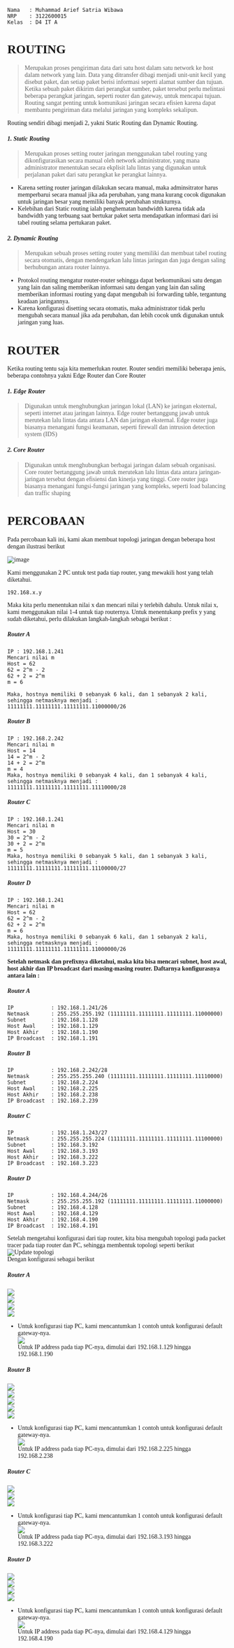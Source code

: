 ```Copy Code
Nama   : Muhammad Arief Satria Wibawa
NRP    : 3122600015
Kelas  : D4 IT A
```

**<h1 style="font-family:bahnschrift;">ROUTING</h1>**
><div class ="isi" style="font-family:bahnschrift;"> Merupakan proses pengiriman data dari satu host dalam satu network ke host dalam network yang lain. Data yang ditransfer dibagi menjadi unit-unit kecil yang disebut paket, dan setiap paket berisi informasi seperti alamat sumber dan tujuan. Ketika sebuah paket dikirim dari perangkat sumber, paket tersebut perlu melintasi beberapa perangkat jaringan, seperti router dan gateway, untuk mencapai tujuan. Routing sangat penting untuk komunikasi jaringan secara efisien karena dapat membantu pengiriman data melalui jaringan yang kompleks sekalipun.

<div class ="isi" style="font-family:bahnschrift;"> Routing sendiri dibagi menjadi 2, yakni Static Routing dan Dynamic Routing.

***<h4 style="font-family:bahnschrift;">1. Static Routing</h4>*** 
> <div class ="isi" style="font-family:bahnschrift;"> Merupakan proses setting router jaringan menggunakan tabel routing yang dikonfigurasikan secara manual oleh network administrator, yang mana administrator menentukan secara ekplisit lalu lintas yang digunakan untuk perjalanan paket dari satu perangkat ke perangkat lainnya.

- <div class ="isi" style="font-family:bahnschrift;">Karena setting router jaringan dilakukan secara manual, maka adminsitrator harus memperbarui secara manual jika ada perubahan, yang mana kurang cocok digunakan untuk jaringan besar yang memiliki banyak perubahan strukturnya.
- <div class ="isi" style="font-family:bahnschrift;">Kelebihan dari Static routing ialah penghematan bandwidth karena tidak ada bandwidth yang terbuang saat bertukar paket serta mendapatkan informasi dari isi tabel routing selama pertukaran paket.


***<h4 style="font-family:bahnschrift;">2. Dynamic Routing</h4>*** 

> <div class ="isi" style="font-family:bahnschrift;"> Merupakan sebuah proses setting router yang memiliki dan membuat tabel routing secara otomatis, dengan mendengarkan lalu lintas jaringan dan juga dengan saling berhubungan antara router lainnya. 
- <div class ="isi" style="font-family:bahnschrift;">Protokol routing mengatur router-router sehingga dapat berkomunikasi satu dengan yang lain dan saling memberikan informasi satu dengan yang lain dan saling memberikan informasi routing yang dapat mengubah isi forwarding table, tergantung keadaan jaringannya.
- <div class ="isi" style="font-family:bahnschrift;"> Karena konfigurasi disetting secara otomatis, maka administrator tidak perlu mengubah secara manual jika ada perubahan, dan lebih cocok untk digunakan untuk jaringan yang luas.

**<h1 style="font-family:bahnschrift;">ROUTER</h1>**
<div class ="isi" style="font-family:bahnschrift;">Ketika routing tentu saja kita memerlukan router. Router sendiri memiliki beberapa jenis, beberapa contohnya yakni Edge Router dan Core Router

***<h4 style="font-family:bahnschrift;">1. Edge Router</h4>*** 
> <div class ="isi" style="font-family:bahnschrift;">Digunakan untuk menghubungkan jaringan lokal (LAN) ke jaringan eksternal, seperti internet atau jaringan lainnya. Edge router bertanggung jawab untuk merutekan lalu lintas data antara LAN dan jaringan eksternal. Edge router juga biasanya menangani fungsi keamanan, seperti firewall dan intrusion detection system (IDS)

***<h4 style="font-family:bahnschrift;">2. Core Router</h4>*** 
> <div class ="isi" style="font-family:bahnschrift;">Digunakan untuk menghubungkan berbagai jaringan dalam sebuah organisasi. Core router bertanggung jawab untuk merutekan lalu lintas data antara jaringan-jaringan tersebut dengan efisiensi dan kinerja yang tinggi. Core router juga biasanya menangani fungsi-fungsi jaringan yang kompleks, seperti load balancing dan traffic shaping

**<h1 style="font-family:bahnschrift;">PERCOBAAN</h1>**

<div class ="isi" style="font-family:bahnschrift;"> Pada percobaan kali ini, kami akan membuat topologi jaringan dengan beberapa host dengan ilustrasi berikut <br>

<img src="assets/Config0.png" alt="image"><br>

<div class ="isi" style="font-family:bahnschrift;"> Kami menggunakan 2 PC untuk test pada tiap router, yang mewakili host yang telah diketahui.

```192.168.x.y```

<div class ="isi" style="font-family:bahnschrift;"> Maka kita perlu menentukan nilai x dan mencari nilai y terlebih dahulu. Untuk nilai x, kami menggunakan nilai 1-4 untuk tiap routernya. Untuk menentukanp prefix y yang sudah diketahui, perlu dilakukan langkah-langkah sebagai berikut :

***<h5 style="font-family:bahnschrift;">Router A</h5>*** 
```copy code
IP : 192.168.1.241
Mencari nilai m
Host = 62
62 = 2^m - 2
62 + 2 = 2^m
m = 6

Maka, hostnya memiliki 0 sebanyak 6 kali, dan 1 sebanyak 2 kali, sehingga netmasknya menjadi :
11111111.11111111.11111111.11000000/26
```

***<h5 style="font-family:bahnschrift;">Router B</h5>*** 
```copy code
IP : 192.168.2.242
Mencari nilai m
Host = 14
14 = 2^m - 2
14 + 2 = 2^m
m = 4
Maka, hostnya memiliki 0 sebanyak 4 kali, dan 1 sebanyak 4 kali, sehingga netmasknya menjadi :
11111111.11111111.11111111.11110000/28
```
***<h5 style="font-family:bahnschrift;">Router C</h5>*** 
```copy code
IP : 192.168.1.241
Mencari nilai m
Host = 30
30 = 2^m - 2
30 + 2 = 2^m
m = 5
Maka, hostnya memiliki 0 sebanyak 5 kali, dan 1 sebanyak 3 kali, sehingga netmasknya menjadi :
11111111.11111111.11111111.11100000/27
```
***<h5 style="font-family:bahnschrift;">Router D</h5>*** 
```copy code
IP : 192.168.1.241
Mencari nilai m
Host = 62
62 = 2^m - 2
62 + 2 = 2^m
m = 6
Maka, hostnya memiliki 0 sebanyak 6 kali, dan 1 sebanyak 2 kali, sehingga netmasknya menjadi :
11111111.11111111.11111111.11000000/26
```

<div class ="isi" style="font-family:bahnschrift;"> <strong>Setelah netmask dan prefixnya diketahui, maka kita bisa mencari subnet, host awal, host akhir dan IP broadcast dari masing-masing router. Daftarnya konfigurasnya antara lain : </strong>

***<h5 style="font-family:bahnschrift;">Router A</h5>*** 
```copy code
IP            : 192.168.1.241/26
Netmask       : 255.255.255.192 (11111111.11111111.11111111.11000000)
Subnet        : 192.168.1.128
Host Awal     : 192.168.1.129
Host Akhir    : 192.168.1.190
IP Broadcast  : 192.168.1.191
```

***<h5 style="font-family:bahnschrift;">Router B</h5>*** 
```copy code
IP            : 192.168.2.242/28
Netmask       : 255.255.255.240 (11111111.11111111.11111111.11110000)
Subnet        : 192.168.2.224
Host Awal     : 192.168.2.225
Host Akhir    : 192.168.2.238
IP Broadcast  : 192.168.2.239
```

***<h5 style="font-family:bahnschrift;">Router C</h5>*** 
```copy code
IP            : 192.168.1.243/27
Netmask       : 255.255.255.224 (11111111.11111111.11111111.11100000)
Subnet        : 192.168.3.192
Host Awal     : 192.168.3.193
Host Akhir    : 192.168.3.222
IP Broadcast  : 192.168.3.223
```

***<h5 style="font-family:bahnschrift;">Router D</h5>*** 
```copy code
IP            : 192.168.4.244/26
Netmask       : 255.255.255.192 (11111111.11111111.11111111.11000000)
Subnet        : 192.168.4.128
Host Awal     : 192.168.4.129
Host Akhir    : 192.168.4.190
IP Broadcast  : 192.168.4.191
```

<div class ="isi" style="font-family:bahnschrift;">Setelah mengetahui konfigurasi dari tiap router, kita bisa mengubah topologi pada packet tracer pada tiap router dan PC, sehingga membentuk topologi seperti berikut <br>
<img src="assets/config1.png" alt="Update topologi"><br>
<div class ="isi" style="font-family:bahnschrift;">Dengan konfigurasi sebagai berikut <br>

***<h5 style="font-family:bahnschrift;">Router A</h5>*** 
<img src="assets/Router A_static.png"><br>
<img src="assets/Router A_fe0.png"><br>
<img src="assets/Router A_fe1.png"><br>
<img src="assets/Router A_fe2.png"><br>

- <div class ="isi" style="font-family:bahnschrift;">Untuk konfigurasi tiap PC, kami mencantumkan 1 contoh untuk konfigurasi default gateway-nya.<br>
    <img src="assets/PC_routerA.png"><br>
    <div class ="isi" style="font-family:bahnschrift;">Untuk IP address pada tiap PC-nya, dimulai dari 192.168.1.129 hingga 192.168.1.190

***<h5 style="font-family:bahnschrift;">Router B</h5>*** 
<img src="assets/Router B_static.png"><br>
<img src="assets/Router B_fe0.png"><br>
<img src="assets/Router B_fe1.png"><br>
<img src="assets/Router B_fe2.png"><br>
<img src="assets/Router B_fe3.png"><br>

- <div class ="isi" style="font-family:bahnschrift;">Untuk konfigurasi tiap PC, kami mencantumkan 1 contoh untuk konfigurasi default gateway-nya.<br>
    <img src="assets/PC_routerB.png"><br>
    <div class ="isi" style="font-family:bahnschrift;">Untuk IP address pada tiap PC-nya, dimulai dari 192.168.2.225 hingga 192.168.2.238

***<h5 style="font-family:bahnschrift;">Router C</h5>*** 
<img src="assets/Router C_static.png"><br>
<img src="assets/Router C_fe0.png"><br>
<img src="assets/Router C_fe1.png"><br>

- <div class ="isi" style="font-family:bahnschrift;">Untuk konfigurasi tiap PC, kami mencantumkan 1 contoh untuk konfigurasi default gateway-nya.<br>
    <img src="assets/PC_routerC.png"><br>
    <div class ="isi" style="font-family:bahnschrift;">Untuk IP address pada tiap PC-nya, dimulai dari 192.168.3.193 hingga 192.168.3.222

***<h5 style="font-family:bahnschrift;">Router D</h5>*** <img src="assets/Router A_static.png"><br>
<img src="assets/Router D_fe0.png"><br>
<img src="assets/Router D_fe1.png"><br>
<img src="assets/Router D_fe2.png"><br>

- <div class ="isi" style="font-family:bahnschrift;">Untuk konfigurasi tiap PC, kami mencantumkan 1 contoh untuk konfigurasi default gateway-nya.<br>
    <img src="assets/PC_routerD.png"><br>
    <div class ="isi" style="font-family:bahnschrift;">Untuk IP address pada tiap PC-nya, dimulai dari 192.168.4.129 hingga 192.168.4.190